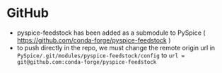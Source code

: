 # GitHub

- pyspice-feedstock has been added as a submodule to PySpice ( https://github.com/conda-forge/pyspice-feedstock )
- to push directly in the repo, we must change the remote origin url in `PySpice/.git/modules/pyspice-feedstock/config` to
  `url = git@github.com:conda-forge/pyspice-feedstock`
